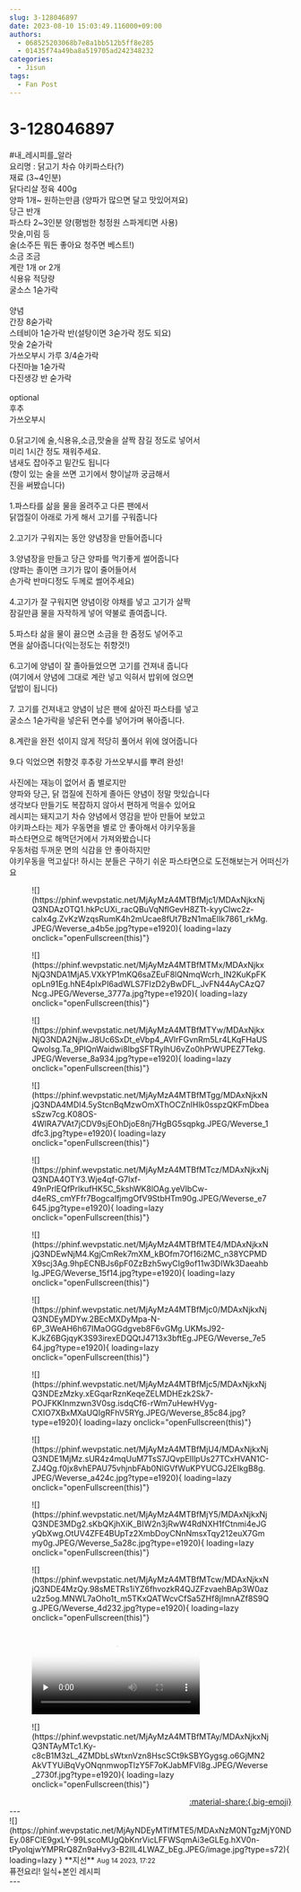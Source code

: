 ```yaml
---
slug: 3-128046897
date: 2023-08-10 15:03:49.116000+09:00
authors:
  - 068525203068b7e8a1bb512b5ff8e285
  - 01435f74a49ba8a519705ad242348232
categories:
  - Jisun
tags:
  - Fan Post
---
```


# 3-128046897

<div class="post-container" markdown="1">
<div class="content-container md-sidebar__scrollwrap" markdown="1">

\#내_레시피를_알라 <br>요리명 : 닭고기 차슈 야키파스타(?)<br>재료 (3~4인분)<br>닭다리살 정육 400g<br>양파 1개~ 원하는만큼 (양파가 많으면 달고 맛있어져요)<br>당근 반개<br>파스타 2~3인분 양(평범한 청정원 스파게티면 사용)<br>맛술,미림 등<br>술(소주든 뭐든 좋아요 청주면 베스트!)<br>소금 조금<br>계란 1개 or 2개<br>식용유 적당량<br>굴소스 1숟가락<br><br>양념<br>간장 8숟가락<br>스테비아 1숟가락 반(설탕이면 3숟가락 정도 되요)<br>맛술 2숟가락<br>가쓰오부시 가루 3/4숟가락<br>다진마늘 1숟가락<br>다진생강 반 숟가락<br><br>optional<br>후추<br>가쓰오부시<br><br>0.닭고기에 술,식용유,소금,맛술을 살짝 잠길 정도로 넣어서<br>   미리 1시간 정도 재워주세요. <br>   냄새도 잡아주고 밑간도 됩니다<br>   (향이 있는 술을 쓰면 고기에서 향이날까 궁금해서<br>    진을 써봤습니다)<br><br>1.파스타를 삶을 물을 올려주고 다른 팬에서<br>   닭껍질이 아래로 가게 해서 고기를 구워줍니다<br><br>2.고기가 구워지는 동안 양념장을 만들어줍니다<br><br>3.양념장을 만들고 당근 양파를 먹기좋게 썰어줍니다<br>   (양파는 졸이면 크기가 많이 줄어들어서<br>    손가락 반마디정도 두께로 썰어주세요)<br><br>4.고기가 잘 구워지면 양념이랑 야채를 넣고 고기가 살짝        <br>    잠길만큼 물을 자작하게 넣어 약불로 졸여줍니다.<br><br>5.파스타 삶을 물이 끓으면 소금을 한 줌정도 넣어주고 <br>   면을 삶아줍니다(익는정도는 취향것!)<br><br>6.고기에 양념이 잘 졸아들었으면 고기를 건져내 줍니다<br>   (여기에서 양념에 그대로 계란 넣고 익혀서 밥위에 얹으면<br>    덮밥이 됩니다)<br><br>7. 고기를 건져내고 양념이 남은 팬에 삶아진 파스타를 넣고<br>    굴소스 1숟가락을 넣은뒤 면수를 넣어가며 볶아줍니다.<br><br>8.계란을 완전 섞이지 않게 적당히 풀어서 위에 얹어줍니다<br><br>9.다 익었으면 취향것 후추랑 가쓰오부시를 뿌려 완성!<br><br>사진에는 재능이 없어서 좀 별로지만<br>양파와 당근, 닭 껍질에 진하게 졸아든 양념이 정말 맛있습니다<br>생각보다 만들기도 복잡하지 않아서 편하게 먹을수 있어요<br>레시피는 돼지고기 차슈 양념에서 영감을 받아 만들어 보았고<br>야키파스타는 제가 우동면을 별로 안 좋아해서 야키우동을<br>파스타면으로 해먹던거에서 가져와봤습니다<br>우동처럼 두꺼운 면의 식감을 안 좋아하지만 <br>야키우동을 먹고싶다! 하시는 분들은 구하기 쉬운 파스타면으로 도전해보는거 어떠신가요<br>
<figure markdown="1">
![](https://phinf.wevpstatic.net/MjAyMzA4MTBfMjc1/MDAxNjkxNjQ3NDAzOTQ1.hkPcUXi_racQBuVqNflGevH8ZTt-kyyClwc2z-calx4g.ZvKzWzqsRumK4h2mUcae8fUt7BzN1maEIIk7861_rkMg.JPEG/Weverse_a4b5e.jpg?type=e1920){ loading=lazy onclick="openFullscreen(this)"}
</figure>

<figure markdown="1">
![](https://phinf.wevpstatic.net/MjAyMzA4MTBfMTMx/MDAxNjkxNjQ3NDA1MjA5.VXkYP1mKQ6saZEuF8lQNmqWcrh_IN2KuKpFKopLn91Eg.hNE4pIxPI6adWLS7FIzD2yBwDFL_JvFN44AyCAzQ7Ncg.JPEG/Weverse_3777a.jpg?type=e1920){ loading=lazy onclick="openFullscreen(this)"}
</figure>

<figure markdown="1">
![](https://phinf.wevpstatic.net/MjAyMzA4MTBfMTYw/MDAxNjkxNjQ3NDA2NjIw.J8Uc6SxDt_eVbp4_AVlrFGvnRm5Lr4LKqFHaUSQwoIsg.Ta_9PIQnWaidwi8IbgSFTRylhU6vZo0hPrWUPEZ7Tekg.JPEG/Weverse_8a934.jpg?type=e1920){ loading=lazy onclick="openFullscreen(this)"}
</figure>

<figure markdown="1">
![](https://phinf.wevpstatic.net/MjAyMzA4MTBfMTgg/MDAxNjkxNjQ3NDA4MDI4.5yStcnBqMzwOmXThOCZnIHlk0sspzQKFmDbeasSzw7cg.K08OS-4WlRA7VAt7jCDV9sjEOhDjoE8nj7HgBG5sqpkg.JPEG/Weverse_1dfc3.jpg?type=e1920){ loading=lazy onclick="openFullscreen(this)"}
</figure>

<figure markdown="1">
![](https://phinf.wevpstatic.net/MjAyMzA4MTBfMTcz/MDAxNjkxNjQ3NDA4OTY3.Wje4qf-G7lxf-49nPrlEQfPrlkufHK5C_5kshWK8lOAg.yeVlbCw-d4eRS_cmYFfr7BogcaIfjmgOfV9StbHTm90g.JPEG/Weverse_e7645.jpg?type=e1920){ loading=lazy onclick="openFullscreen(this)"}
</figure>

<figure markdown="1">
![](https://phinf.wevpstatic.net/MjAyMzA4MTBfMTE4/MDAxNjkxNjQ3NDEwNjM4.KgjCmRek7mXM_kBOfm7Of16i2MC_n38YCPMDX9scj3Ag.9hpECNBJs6pF0ZzBzh5wyCIg9of11w3DIWk3DaeahbIg.JPEG/Weverse_15f14.jpg?type=e1920){ loading=lazy onclick="openFullscreen(this)"}
</figure>

<figure markdown="1">
![](https://phinf.wevpstatic.net/MjAyMzA4MTBfMjc0/MDAxNjkxNjQ3NDEyMDYw.2BEcMXDyMpa-N-6P_3WeAH6h67IMaOGGdgveb8F6vGMg.UKMsJ92-KJkZ6BGjqyK3S93irexEDQQtJ4713x3bftEg.JPEG/Weverse_7e564.jpg?type=e1920){ loading=lazy onclick="openFullscreen(this)"}
</figure>

<figure markdown="1">
![](https://phinf.wevpstatic.net/MjAyMzA4MTBfMjc5/MDAxNjkxNjQ3NDEzMzky.xEGqarRznKeqeZELMDHEzk2Sk7-POJFKKInmzwn3V0sg.isdqCf6-rWm7uHewHVyg-CXIO7XBxMXaUQIgRFhV5RYg.JPEG/Weverse_85c84.jpg?type=e1920){ loading=lazy onclick="openFullscreen(this)"}
</figure>

<figure markdown="1">
![](https://phinf.wevpstatic.net/MjAyMzA4MTBfMjU4/MDAxNjkxNjQ3NDE1MjMz.sUR4z4mqUuM7TsS7JQvpElIlpUs27TCxHVAN1C-ZJ4Qg.f0jx8vhEPAU75vhjnbFAb0NlGVfWuKPYUCGJ2EIkgB8g.JPEG/Weverse_a424c.jpg?type=e1920){ loading=lazy onclick="openFullscreen(this)"}
</figure>

<figure markdown="1">
![](https://phinf.wevpstatic.net/MjAyMzA4MTBfMjY5/MDAxNjkxNjQ3NDE3MDg2.sKbQKjhXiK_BIW2n3jRwW4RdNXH1fCtnmi4eJGyQbXwg.OtUV4ZFE4BUpTz2XmbDoyCNnNmsxTqy212euX7Gmmy0g.JPEG/Weverse_5a28c.jpg?type=e1920){ loading=lazy onclick="openFullscreen(this)"}
</figure>

<figure markdown="1">
![](https://phinf.wevpstatic.net/MjAyMzA4MTBfMTcw/MDAxNjkxNjQ3NDE4MzQy.98sMETRs1iYZ6fhvozkR4QJZFzvaehBAp3W0azu2z5og.MNWL7aOho1t_m5TKxQATWcvCfSa5ZHf8jImnAZf8S9Qg.JPEG/Weverse_4d232.jpg?type=e1920){ loading=lazy onclick="openFullscreen(this)"}
</figure>


<figure markdown="1">
<video controls="controls" preload="none" poster="/assets/videos/weverse_4-684055-thumb.jpg">
<source src="/assets/videos/weverse_4-684055.mp4#t=1" type="video/mp4">
Your browser does not support the video tag.
</video>
</figure>

<figure markdown="1">
![](https://phinf.wevpstatic.net/MjAyMzA4MTBfMTAy/MDAxNjkxNjQ3NTAyMTc1.Ky-c8cB1M3zL_4ZMDbLsWtxnVzn8HscSCt9kSBYGygsg.o6GjMN2AkVTYUiBqVyONqnmwopTlzY5F7oKJabMFVl8g.JPEG/Weverse_2730f.jpg?type=e1920){ loading=lazy onclick="openFullscreen(this)"}
</figure>


</div>
</div>

<div style="text-align: right;" markdown="1">
<a href="https://weverse.io/fromis9/fanpost/3-128046897" style="text-align: right;">:material-share:{.big-emoji}</a>
</div>
---

<div class="comments-container md-sidebar__scrollwrap" markdown="1">
<div class="comment" markdown="1">
<div class='id-container' markdown="1">
![](https://phinf.wevpstatic.net/MjAyNDEyMTlfMTE5/MDAxNzM0NTgzMjY0NDEy.08FClE9gxLY-99LscoMUgQbKnrVicLFFWSqmAi3eGLEg.hXV0n-tPyoIqjwYMPRrQ8Zn9aHvy3-B2llL4LWAZ_bEg.JPEG/image.jpg?type=s72){ loading=lazy }
**<span class="artist">지선</span>** <small>Aug 14 2023, 17:22</small><br>
</div>
<div class='comment-body' markdown="1">
퓨전요리! 일식+본인 레시피
</div>
</div>
</div>
---
